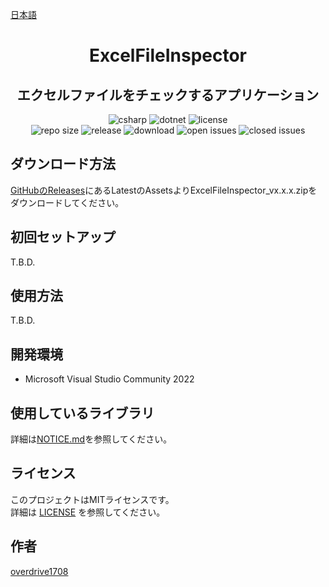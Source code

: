 [日本語](README.md)

<h1 align="center">
    ExcelFileInspector
</h1>

<h2 align="center">
    エクセルファイルをチェックするアプリケーション
</h2>

<div align="center">
    <img alt="csharp" src="https://img.shields.io/badge/csharp-blue.svg?style=plastic&logo=csharp">
    <img alt="dotnet" src="https://img.shields.io/badge/.NET-blue.svg?style=plastic&logo=dotnet">
    <img alt="license" src="https://img.shields.io/github/license/overdrive1708/ExcelFileInspector?style=plastic">
    <br>
    <img alt="repo size" src="https://img.shields.io/github/repo-size/overdrive1708/ExcelFileInspector?style=plastic&logo=github">
    <img alt="release" src="https://img.shields.io/github/release/overdrive1708/ExcelFileInspector?style=plastic&logo=github">
    <img alt="download" src="https://img.shields.io/github/downloads/overdrive1708/ExcelFileInspector/total?style=plastic&logo=github&color=brightgreen">
    <img alt="open issues" src="https://img.shields.io/github/issues-raw/overdrive1708/ExcelFileInspector?style=plastic&logo=github&color=brightgreen">
    <img alt="closed issues" src="https://img.shields.io/github/issues-closed-raw/overdrive1708/ExcelFileInspector?style=plastic&logo=github&color=brightgreen">
</div>

## ダウンロード方法

[GitHubのReleases](https://github.com/overdrive1708/ExcelFileInspector/releases)にあるLatestのAssetsよりExcelFileInspector_vx.x.x.zipをダウンロードしてください｡

## 初回セットアップ

T.B.D.

## 使用方法

T.B.D.

## 開発環境

- Microsoft Visual Studio Community 2022

## 使用しているライブラリ

詳細は[NOTICE.md](NOTICE.md)を参照してください｡

## ライセンス

このプロジェクトはMITライセンスです。  
詳細は [LICENSE](LICENSE) を参照してください。

## 作者

[overdrive1708](https://github.com/overdrive1708)
